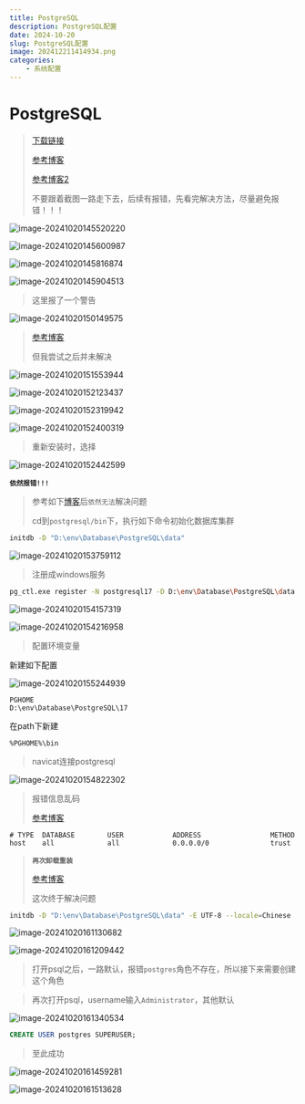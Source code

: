 ```yaml
---
title: PostgreSQL
description: PostgreSQL配置
date: 2024-10-20
slug: PostgreSQL配置
image: 202412211414934.png
categories:
    - 系统配置
---
```

# PostgreSQL

> [下载链接](https://www.postgresql.org/download/windows/)
>
> [参考博客](https://blog.csdn.net/weixin_54787369/article/details/141348101)
>
> [参考博客2](https://blog.csdn.net/hx7013/article/details/124126849)
>
> 不要跟着截图一路走下去，后续有报错，先看完解决方法，尽量避免报错！！！

![image-20241020145520220](https://raw.githubusercontent.com/IsUnderAchiever/markdown-img/master/PicGo03/202412211411361.png)

![image-20241020145600987](https://raw.githubusercontent.com/IsUnderAchiever/markdown-img/master/PicGo03/202412211411214.png)

![image-20241020145816874](https://raw.githubusercontent.com/IsUnderAchiever/markdown-img/master/PicGo03/202412211411410.png)

![image-20241020145904513](https://raw.githubusercontent.com/IsUnderAchiever/markdown-img/master/PicGo03/202412211411172.png)

> 这里报了一个警告

![image-20241020150149575](https://raw.githubusercontent.com/IsUnderAchiever/markdown-img/master/PicGo03/202412211411168.png)

> [参考博客](https://blog.csdn.net/xiuxiuxiu666/article/details/107982981)
>
> 但我尝试之后并未解决

![image-20241020151553944](https://raw.githubusercontent.com/IsUnderAchiever/markdown-img/master/PicGo03/202412211411192.png)

![image-20241020152123437](https://raw.githubusercontent.com/IsUnderAchiever/markdown-img/master/PicGo03/202412211412635.png)

![image-20241020152319942](https://raw.githubusercontent.com/IsUnderAchiever/markdown-img/master/PicGo03/202412211412870.png)

![image-20241020152400319](https://raw.githubusercontent.com/IsUnderAchiever/markdown-img/master/PicGo03/202412211412221.png)

> 重新安装时，选择

![image-20241020152442599](https://raw.githubusercontent.com/IsUnderAchiever/markdown-img/master/PicGo03/202412211412879.png)

**`依然报错!!!`**

> 参考如下[博客](https://blog.csdn.net/hx7013/article/details/124126849)后`依然无法`解决问题
>
> cd到`postgresql/bin`下，执行如下命令初始化数据库集群

```sh
initdb -D "D:\env\Database\PostgreSQL\data"
```

![image-20241020153759112](https://raw.githubusercontent.com/IsUnderAchiever/markdown-img/master/PicGo03/202412211412997.png)

> 注册成windows服务

```sh
pg_ctl.exe register -N postgresql17 -D D:\env\Database\PostgreSQL\data
```

![image-20241020154157319](https://raw.githubusercontent.com/IsUnderAchiever/markdown-img/master/PicGo03/202412211412644.png)

![image-20241020154216958](https://raw.githubusercontent.com/IsUnderAchiever/markdown-img/master/PicGo03/202412211412210.png)

> 配置环境变量

新建如下配置

![image-20241020155244939](https://raw.githubusercontent.com/IsUnderAchiever/markdown-img/master/PicGo03/202412211412976.png)

```
PGHOME
D:\env\Database\PostgreSQL\17
```

在path下新建

```
%PGHOME%\bin
```

> navicat连接postgresql

![image-20241020154822302](https://raw.githubusercontent.com/IsUnderAchiever/markdown-img/master/PicGo03/202412211412136.png)

> 报错信息乱码
>
> [参考博客](https://blog.csdn.net/weixin_41377835/article/details/104943953)

```
# TYPE  DATABASE        USER            ADDRESS                 METHOD
host    all             all             0.0.0.0/0               trust
```

> **`再次卸载重装`**
>
> [参考博客](https://blog.csdn.net/clbdbc/article/details/138634314)
>
> 这次终于解决问题

```sh
initdb -D "D:\env\Database\PostgreSQL\data" -E UTF-8 --locale=Chinese
```

![image-20241020161130682](https://raw.githubusercontent.com/IsUnderAchiever/markdown-img/master/PicGo03/202412211413204.png)

![image-20241020161209442](https://raw.githubusercontent.com/IsUnderAchiever/markdown-img/master/PicGo03/202412211413582.png)

> 打开psql之后，一路默认，报错`postgres`角色不存在，所以接下来需要创建这个角色



>再次打开psql，username输入`Administrator`，其他默认

![image-20241020161340534](https://raw.githubusercontent.com/IsUnderAchiever/markdown-img/master/PicGo03/202412211413512.png)

```sql
CREATE USER postgres SUPERUSER;
```

> 至此成功

![image-20241020161459281](https://raw.githubusercontent.com/IsUnderAchiever/markdown-img/master/PicGo03/202412211413293.png)

![image-20241020161513628](https://raw.githubusercontent.com/IsUnderAchiever/markdown-img/master/PicGo03/202412211413398.png)